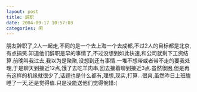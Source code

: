 ```yaml
---
layout: post
title: 辞职 
date: 2004-09-17 10:57:03
categories: 闲
---
```

朋友辞职了,2人一起走,不同的是一个去上海一个去成都,不过2人的目标都是北京,有点搞笑.知道他们辞职是早的事情了,不过没想到如此快速,和公司就剩下工资结算.前晚叫我过去,我以为是聚聚,没想到还有事情.一堆不想带或者带不走的要我处理,于是聊天到接近12点,饿了去吃羊肉串,回去接着聊到接近3点.虽然很困,但是再有这样的机缘就很少了,话题也是什么都有,理想,现实,打算...很爽,虽然昨日上班瞌睡了一天,还是觉得值.只是没能送他们觉得惋惜:(